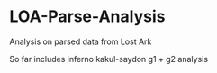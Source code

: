 # LOA-Parse-Analysis

Analysis on parsed data from Lost Ark

So far includes inferno kakul-saydon g1 + g2 analysis
